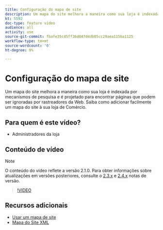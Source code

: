 ```yaml
---
title: Configuração do mapa de site
description: Um mapa do site melhora a maneira como sua loja é indexada por mecanismos de pesquisa. Saiba como configurar um mapa do site para seu [!DNL Commerce] armazenar no Admin.
kt: 5592
doc-type: feature video
audience: all
activity: use
source-git-commit: fbafe35c45ff36d847d4db05cc29aea115ba1125
workflow-type: tm+mt
source-wordcount: '0'
ht-degree: 0%

---
```



# Configuração do mapa de site

Um mapa do site melhora a maneira como sua loja é indexada por mecanismos de pesquisa e é projetado para encontrar páginas que podem ser ignoradas por rastreadores da Web. Saiba como adicionar facilmente um mapa do site à sua loja de Comércio.

## Para quem é este vídeo?

- Administradores da loja

## Conteúdo de vídeo

>[!NOTE]
>
>O conteúdo do vídeo reflete a versão 2.1.0. Para obter informações sobre atualizações em versões posteriores, consulte o [2.3.x](https://devdocs.magento.com/guides/v2.3/release-notes/bk-release-notes.html) e [2.4.x](https://devdocs.magento.com/guides/v2.4/release-notes/bk-release-notes.html) notas de versão.

>[!VIDEO](https://video.tv.adobe.com/v/35748?quality=12&learn=on)

## Recursos adicionais

- [Usar um mapa de site](https://docs.magento.com/user-guide/marketing/sitemap-xml.html)
- [Mapa do Site XML](https://docs.magento.com/user-guide/configuration/catalog/xml-sitemap.html)
